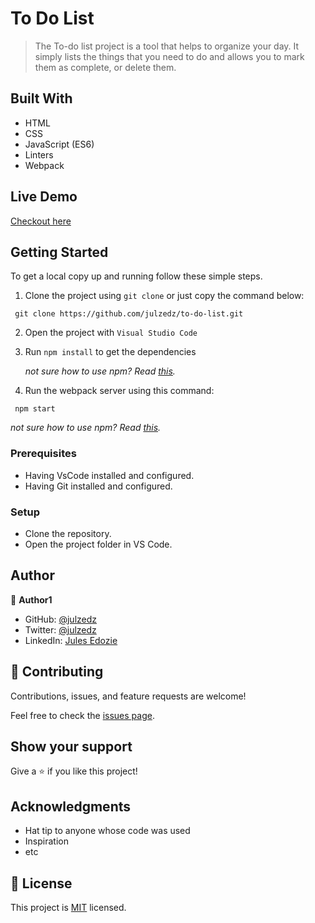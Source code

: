# To Do List

> The To-do list project is a tool that helps to organize your day. It simply lists the things that you need to do and allows you to mark them as complete, or delete them.


## Built With

- HTML
- CSS
- JavaScript (ES6)
- Linters
- Webpack


## Live Demo
[Checkout here](https://julzedz.github.io/to-do-list/)


## Getting Started
To get a local copy up and running follow these simple steps.
1. Clone the project using `git clone` or just copy the command below:
  ```
   git clone https://github.com/julzedz/to-do-list.git
   ```
2. Open the project with `Visual Studio Code`
3. Run `npm install` to get the dependencies

   *not sure how to use npm? Read [this](https://docs.npmjs.com/downloading-and-installing-node-js-and-npm).*
4. Run the webpack server using this command:
  ```
   npm start
   ```
  *not sure how to use npm? Read [this](https://docs.npmjs.com/downloading-and-installing-node-js-and-npm).*

### Prerequisites
- Having VsCode installed and configured.
- Having Git installed and configured.

### Setup
- Clone the repository.
- Open the project folder in VS Code.



## Author

👤 **Author1**

- GitHub: [@julzedz](https://github.com/julzedz)
- Twitter: [@julzedz](https://twitter.com/julzedz)
- LinkedIn: [Jules Edozie](https://www.linkedin.com/in/jules-edozie-b59b94234/)

## 🤝 Contributing

Contributions, issues, and feature requests are welcome!

Feel free to check the [issues page](../../issues/).

## Show your support

Give a ⭐️ if you like this project!

## Acknowledgments

- Hat tip to anyone whose code was used
- Inspiration
- etc

## 📝 License

This project is [MIT](./LICENSE) licensed.
